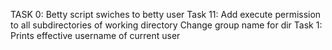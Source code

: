 TASK 0: Betty script swiches to betty user
Task 11: Add execute permission to all subdirectories of working directory
Change group name for dir
Task 1: Prints effective username of current user
